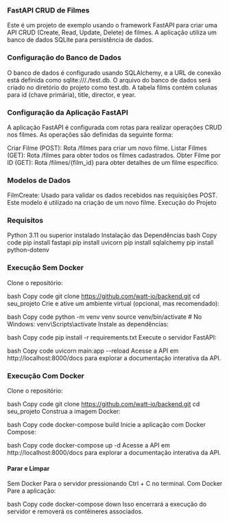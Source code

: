 ### FastAPI CRUD de Filmes
Este é um projeto de exemplo usando o framework FastAPI para criar uma API CRUD (Create, Read, Update, Delete) de filmes. A aplicação utiliza um banco de dados SQLite para persistência de dados.

### Configuração do Banco de Dados
O banco de dados é configurado usando SQLAlchemy, e a URL de conexão está definida como sqlite:///./test.db. O arquivo do banco de dados será criado no diretório do projeto como test.db. A tabela films contém colunas para id (chave primária), title, director, e year.

### Configuração da Aplicação FastAPI
A aplicação FastAPI é configurada com rotas para realizar operações CRUD nos filmes. As operações são definidas da seguinte forma:

Criar Filme (POST): Rota /filmes para criar um novo filme.
Listar Filmes (GET): Rota /filmes para obter todos os filmes cadastrados.
Obter Filme por ID (GET): Rota /filmes/{film_id} para obter detalhes de um filme específico.

### Modelos de Dados
FilmCreate: Usado para validar os dados recebidos nas requisições POST. Este modelo é utilizado na criação de um novo filme.
Execução do Projeto
### Requisitos
Python 3.11 ou superior instalado
Instalação das Dependências
bash
Copy code
pip install fastapi
pip install uvicorn
pip install sqlalchemy
pip install python-dotenv

### Execução Sem Docker
Clone o repositório:

bash
Copy code
git clone https://github.com/watt-io/backend.git
cd seu_projeto
Crie e ative um ambiente virtual (opcional, mas recomendado):

bash
Copy code
python -m venv venv
source venv/bin/activate  # No Windows: venv\Scripts\activate
Instale as dependências:

bash
Copy code
pip install -r requirements.txt
Execute o servidor FastAPI:

bash
Copy code
uvicorn main:app --reload
Acesse a API em http://localhost:8000/docs para explorar a documentação interativa da API.

### Execução Com Docker
Clone o repositório:

bash
Copy code
git clone https://github.com/watt-io/backend.git
cd seu_projeto
Construa a imagem Docker:

bash
Copy code
docker-compose build
Inicie a aplicação com Docker Compose:

bash
Copy code
docker-compose up -d
Acesse a API em http://localhost:8000/docs para explorar a documentação interativa da API.

#### Parar e Limpar
Sem Docker
Para o servidor pressionando Ctrl + C no terminal.
Com Docker
Pare a aplicação:

bash
Copy code
docker-compose down
Isso encerrará a execução do servidor e removerá os contêineres associados.


